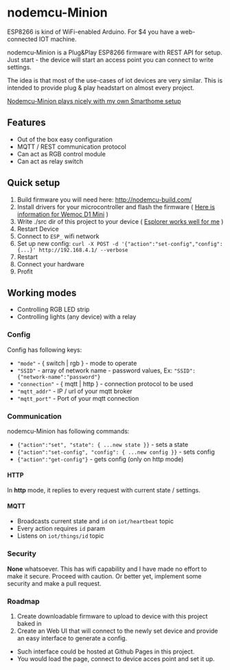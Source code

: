 # nodemcu-Minion

ESP8266 is kind of WiFi-enabled Arduino. For $4 you have a web-connected IOT machine.

nodemcu-Minion is a Plug&amp;Play ESP8266 firmware with REST API for setup.
Just start - the device will start an access point you can connect to write settings.

The idea is that most of the use-cases of iot devices are very similar.
This is intended to provide plug & play headstart on almost every project.

[Nodemcu-Minion plays nicely with my own Smarthome setup](https://github.com/artpi/SmartPi)


## Features

- Out of the box easy configuration
- MQTT / REST communication protocol
- Can act as RGB control module
- Can act as relay switch


## Quick setup

1. Build firmware you will need here: http://nodemcu-build.com/
2. Install drivers for your microcontroller and flash the firmware ( [Here is information for Wemoc D1 Mini](http://www.wemos.cc/tutorial/get_started_in_nodemcu.html) )
3. Write ./src dir of this project to your device ( [Esplorer works well for me](http://esp8266.ru/esplorer/) )
4. Restart Device
5. Connect to `ESP_` wifi network
6. Set up new config: `curl -X POST -d '{"action":"set-config","config":{...}' http://192.168.4.1/ --verbose`
7. Restart
8. Connect your hardware
9. Profit

## Working modes

- Controlling RGB LED strip
- Controlling lights (any device) with a relay

### Config

Config has following keys:
- `"mode"` - { switch | rgb } - mode to operate
- `"SSID"` - array of network name - password values, Ex: `"SSID":{"network-name":"password"}`
- `"connection"` - { mqtt | http } - connection protocol to be used
- `"mqtt_addr"` - IP / url of your mqtt broker
- `"mqtt_port"` - Port of your mqtt connection


### Communication

nodemcu-Minion has following commands:

- `{"action":"set", "state": { ...new state }}` - sets a state
- `{"action":"set-config", "config": { ...new config }}` - sets config
- `{"action":"get-config"}` - gets config (only on http mode)

#### HTTP

In **http** mode, it replies to every request with current state / settings.

#### MQTT

- Broadcasts current state and `id` on `iot/heartbeat` topic
- Every action requires `id` param
- Listens on `iot/things/id` topic

### Security

**None** whatsoever. This has wifi capability and I have made no effort to make it secure. Proceed with caution. Or better yet, implement some security and make a pull request.


### Roadmap

1. Create downloadable firmware to upload to device with this project baked in
2. Create an Web UI that will connect to the newly set device and provide an easy interface to generate a config.
  - Such interface could be hosted at Github Pages in this project.
  - You would load the page, connect to device acces point and set it up.
